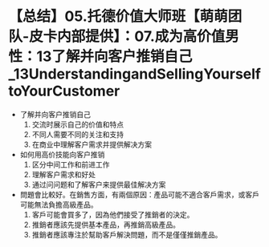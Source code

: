 # 【总结】05.托德价值大师班【萌萌团队-皮卡内部提供】：07.成为高价值男性：13了解并向客户推销自己_13UnderstandingandSellingYourselftoYourCustomer

-   了解并向客户推销自己
    1.  交流时展示自己的价值和特点
    2.  不同人需要不同的关注和支持
    3.  在商业中理解客户需求并提供解决方案
-   如何用高价技能向客户推销
    1.  区分中间工作和前进工作
    2.  理解客户需求和好处
    3.  通过问问题和了解客户来提供最佳解决方案
-   問題會比較好。在銷售方面，有兩個原因：產品可能不適合客戶需求，或客戶可能無法負擔高級產品。
    1.  客戶可能會買多了，因為他們接受了推銷者的決定。
    2.  推銷者應該先提供基本產品，再推銷高級產品。
    3.  推銷者應該專注於幫助客戶解決問題，而不是僅僅推銷產品。